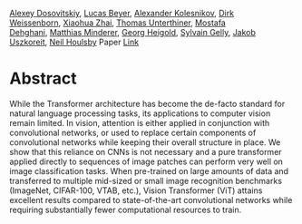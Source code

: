 [Alexey Dosovitskiy](https://arxiv.org/search/cs?searchtype=author&query=Dosovitskiy,+A), [Lucas Beyer](https://arxiv.org/search/cs?searchtype=author&query=Beyer,+L), [Alexander Kolesnikov](https://arxiv.org/search/cs?searchtype=author&query=Kolesnikov,+A), [Dirk Weissenborn](https://arxiv.org/search/cs?searchtype=author&query=Weissenborn,+D), [Xiaohua Zhai](https://arxiv.org/search/cs?searchtype=author&query=Zhai,+X), [Thomas Unterthiner](https://arxiv.org/search/cs?searchtype=author&query=Unterthiner,+T), [Mostafa Dehghani](https://arxiv.org/search/cs?searchtype=author&query=Dehghani,+M), [Matthias Minderer](https://arxiv.org/search/cs?searchtype=author&query=Minderer,+M), [Georg Heigold](https://arxiv.org/search/cs?searchtype=author&query=Heigold,+G), [Sylvain Gelly](https://arxiv.org/search/cs?searchtype=author&query=Gelly,+S), [Jakob Uszkoreit](https://arxiv.org/search/cs?searchtype=author&query=Uszkoreit,+J), [Neil Houlsby](https://arxiv.org/search/cs?searchtype=author&query=Houlsby,+N)
Paper [Link](https://arxiv.org/abs/2010.11929)

# Abstract
While the Transformer architecture has become the de-facto standard for natural language processing tasks, its applications to computer vision remain limited. In vision, attention is either applied in conjunction with convolutional networks, or used to replace certain components of convolutional networks while keeping their overall structure in place. We show that this reliance on CNNs is not necessary and a pure transformer applied directly to sequences of image patches can perform very well on image classification tasks. When pre-trained on large amounts of data and transferred to multiple mid-sized or small image recognition benchmarks (ImageNet, CIFAR-100, VTAB, etc.), Vision Transformer (ViT) attains excellent results compared to state-of-the-art convolutional networks while requiring substantially fewer computational resources to train.